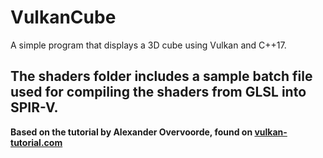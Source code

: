 # VulkanCube
A simple program that displays a 3D cube using Vulkan and C++17.

The shaders folder includes a sample batch file used for compiling the shaders from GLSL into SPIR-V.
---------------
__Based on the tutorial by Alexander Overvoorde, found on [vulkan-tutorial.com](vulkan-tutorial.com)__